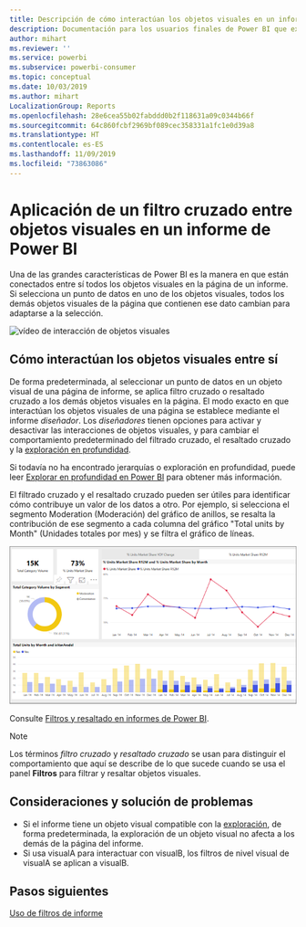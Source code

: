 ```yaml
---
title: Descripción de cómo interactúan los objetos visuales en un informe
description: Documentación para los usuarios finales de Power BI que explica cómo interactúan los objetos visuales en una página de informe.
author: mihart
ms.reviewer: ''
ms.service: powerbi
ms.subservice: powerbi-consumer
ms.topic: conceptual
ms.date: 10/03/2019
ms.author: mihart
LocalizationGroup: Reports
ms.openlocfilehash: 28e6cea55b02fabddd0b2f118631a09c0344b66f
ms.sourcegitcommit: 64c860fcbf2969bf089cec358331a1fc1e0d39a8
ms.translationtype: HT
ms.contentlocale: es-ES
ms.lasthandoff: 11/09/2019
ms.locfileid: "73863086"
---
```

# <a name="how-visuals-cross-filter-each-other-in-a-power-bi-report"></a>Aplicación de un filtro cruzado entre objetos visuales en un informe de Power BI
Una de las grandes características de Power BI es la manera en que están conectados entre sí todos los objetos visuales en la página de un informe. Si selecciona un punto de datos en uno de los objetos visuales, todos los demás objetos visuales de la página que contienen ese dato cambian para adaptarse a la selección. 

![vídeo de interacción de objetos visuales](media/end-user-interactions/interactions.gif)

## <a name="how-visuals-interact-with-each-other"></a>Cómo interactúan los objetos visuales entre sí

De forma predeterminada, al seleccionar un punto de datos en un objeto visual de una página de informe, se aplica filtro cruzado o resaltado cruzado a los demás objetos visuales en la página. El modo exacto en que interactúan los objetos visuales de una página se establece mediante el informe *diseñador*. Los *diseñadores* tienen opciones para activar y desactivar las interacciones de objetos visuales, y para cambiar el comportamiento predeterminado del filtrado cruzado, el resaltado cruzado y la [exploración en profundidad](end-user-drill.md). 

Si todavía no ha encontrado jerarquías o exploración en profundidad, puede leer [Explorar en profundidad en Power BI](end-user-drill.md) para obtener más información. 

El filtrado cruzado y el resaltado cruzado pueden ser útiles para identificar cómo contribuye un valor de los datos a otro. Por ejemplo, si selecciona el segmento Moderation (Moderación) del gráfico de anillos, se resalta la contribución de ese segmento a cada columna del gráfico "Total units by Month" (Unidades totales por mes) y se filtra el gráfico de líneas.

![Imagen de interacción de objetos visuales](media/end-user-interactions/power-bi-interactions.png)

Consulte [Filtros y resaltado en informes de Power BI](end-user-report-filter.md). 


  
> [!NOTE]
> Los términos *filtro cruzado* y *resaltado cruzado* se usan para distinguir el comportamiento que aquí se describe de lo que sucede cuando se usa el panel **Filtros** para filtrar y resaltar objetos visuales.  

## <a name="considerations-and-troubleshooting"></a>Consideraciones y solución de problemas
- Si el informe tiene un objeto visual compatible con la [exploración](end-user-drill.md), de forma predeterminada, la exploración de un objeto visual no afecta a los demás de la página del informe.     
- Si usa visualA para interactuar con visualB, los filtros de nivel visual de visualA se aplican a visualB.

## <a name="next-steps"></a>Pasos siguientes
[Uso de filtros de informe](../power-bi-how-to-report-filter.md)
